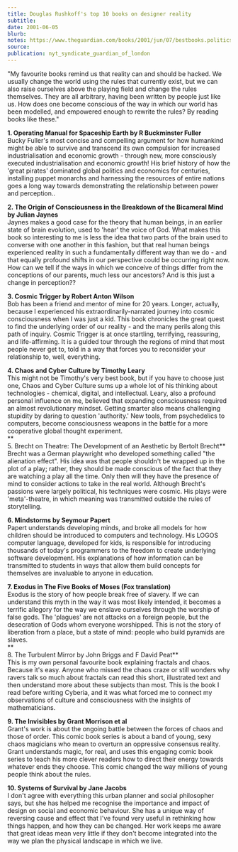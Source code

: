 ```yaml
---
title: Douglas Rushkoff's top 10 books on designer reality
subtitle:
date: 2001-06-05
blurb:
notes: https://www.theguardian.com/books/2001/jun/07/bestbooks.politics
source:
publication: nyt_syndicate_guardian_of_london
---
```


"My favourite books remind us that reality can and should be hacked. We usually change the world using the rules that currently exist, but we can also raise ourselves above the playing field and change the rules themselves. They are all arbitrary, having been written by people just like us. How does one become conscious of the way in which our world has been modelled, and empowered enough to rewrite the rules? By reading books like these."

**1. Operating Manual for Spaceship Earth by R Buckminster Fuller**  
Bucky Fuller's most concise and compelling argument for how humankind might be able to survive and transcend its own compulsion for increased industrialisation and economic growth - through new, more consciously executed industrialisation and economic growth! His brief history of how the 'great pirates' dominated global politics and economics for centuries, installing puppet monarchs and harnessing the resources of entire nations goes a long way towards demonstrating the relationship between power and perception..

**2. The Origin of Consciousness in the Breakdown of the Bicameral Mind by Julian Jaynes**  
Jaynes makes a good case for the theory that human beings, in an earlier state of brain evolution, used to 'hear' the voice of God. What makes this book so interesting to me is less the idea that two parts of the brain used to converse with one another in this fashion, but that real human beings experienced reality in such a fundamentally different way than we do - and that equally profound shifts in our perspective could be occurring right now. How can we tell if the ways in which we conceive of things differ from the conceptions of our parents, much less our ancestors? And is this just a change in perception??

**3. Cosmic Trigger by Robert Anton Wilson**  
Bob has been a friend and mentor of mine for 20 years. Longer, actually, because I experienced his extraordinarily-narrated journey into cosmic consciousness when I was just a kid. This book chronicles the great quest to find the underlying order of our reality - and the many perils along this path of inquiry. Cosmic Trigger is at once startling, terrifying, reassuring, and life-affirming. It is a guided tour through the regions of mind that most people never get to, told in a way that forces you to reconsider your relationship to, well, everything.

**4. Chaos and Cyber Culture by Timothy Leary**  
This might not be Timothy's very best book, but if you have to choose just one, Chaos and Cyber Culture sums up a whole lot of his thinking about technologies - chemical, digital, and intellectual. Leary, also a profound personal influence on me, believed that expanding consciousness required an almost revolutionary mindset. Getting smarter also means challenging stupidity by daring to question 'authority.' New tools, from psychedelics to computers, become consciousness weapons in the battle for a more cooperative global thought experiment.  
**  
5\. Brecht on Theatre: The Development of an Aesthetic by Bertolt Brecht**  
Brecht was a German playwright who developed something called "the alienation effect". His idea was that people shouldn't be wrapped up in the plot of a play; rather, they should be made conscious of the fact that they are watching a play all the time. Only then will they have the presence of mind to consider actions to take in the real world. Although Brecht's passions were largely political, his techniques were cosmic. His plays were 'meta'-theatre, in which meaning was transmitted outside the rules of storytelling.

**6. Mindstorms by Seymour Papert**  
Papert understands developing minds, and broke all models for how children should be introduced to computers and technology. His LOGOS computer language, developed for kids, is responsible for introducing thousands of today's programmers to the freedom to create underlying software development. His explanations of how information can be transmitted to students in ways that allow them build concepts for themselves are invaluable to anyone in education.

**7. Exodus in The Five Books of Moses (Fox translation)**  
Exodus is the story of how people break free of slavery. If we can understand this myth in the way it was most likely intended, it becomes a terrific allegory for the way we enslave ourselves through the worship of false gods. The 'plagues' are not attacks on a foreign people, but the desecration of Gods whom everyone worshipped. This is not the story of liberation from a place, but a state of mind: people who build pyramids are slaves.  
**  
8\. The Turbulent Mirror by John Briggs and F David Peat**  
This is my own personal favourite book explaining fractals and chaos. Because it's easy. Anyone who missed the chaos craze or still wonders why ravers talk so much about fractals can read this short, illustrated text and then understand more about these subjects than most. This is the book I read before writing Cyberia, and it was what forced me to connect my observations of culture and consciousness with the insights of mathematicians.

**9. The Invisibles by Grant Morrison et al**  
Grant's work is about the ongoing battle between the forces of chaos and those of order. This comic book series is about a band of young, sexy chaos magicians who mean to overturn an oppressive consensus reality. Grant understands magic, for real, and uses this engaging comic book series to teach his more clever readers how to direct their energy towards whatever ends they choose. This comic changed the way millions of young people think about the rules.

**10. Systems of Survival by Jane Jacobs**  
I don't agree with everything this urban planner and social philosopher says, but she has helped me recognise the importance and impact of design on social and economic behaviour. She has a unique way of reversing cause and effect that I've found very useful in rethinking how things happen, and how they can be changed. Her work keeps me aware that great ideas mean very little if they don't become integrated into the way we plan the physical landscape in which we live.
